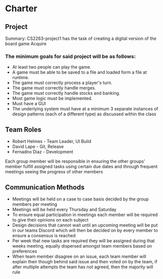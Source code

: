 

# Charter
## Project
Summary: CS2263-project1 has the task of creating a digital version of the board game Acquire
### The minimum goals for said project will be as follows:

* At least two people can play the game.
* A game must be able to be saved to a file and loaded form a file at runtime.
* The game must correctly process a player's turn.
* The game must correctly handle merges.
* The game must correctly handle stocks and banking.
* Most game logic must be implemented.
* Must have a GUI
* The underlying system must have at a minimum 3 separate instances of design patterns (each of a different type) as discussed within the class

## Team Roles 
* Robert Helmes - Team Leader, UI Build 
* David Lape - Git, Release 
* Fernadno Diaz - Development

Each group member will be responsible in ensuring the other groups' member fulfill assigned tasks using certain due dates and through frequent meetings seeing the progress of other members

## Communication Methods

* Meetings will be held on a case to case basis decided by the group members per meeting
* Meetings will be held every Thursday and Saturday
* To ensure equal participation in meetings each member will be required to give their opinions on each subject
* Design decisions that cannot wait until an upcoming meeting will be put in our teams Discord which will then be decided on by every member to ensure a consensus is reached
* Per week that new tasks are required they will be assigned during that weeks meeting, equally dispersed amongst team members based on preferences
* When team member disagree on an issue, each team member will explain their though behind said issue and then voted on by the team, if after multiple attempts the team has not agreed, then the majority will rule

